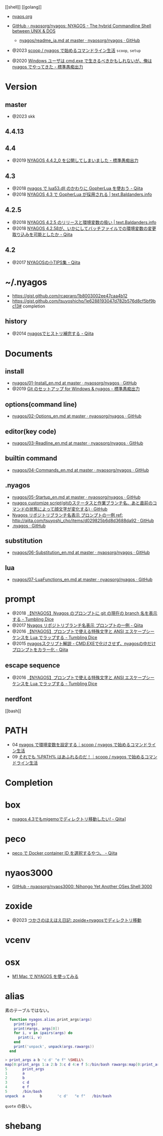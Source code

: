 
[[shell]] [[golang]]

- [nyaos.org](https://nyaos.org/)
- [GitHub - nyaosorg/nyagos: NYAGOS - The hybrid Commandline Shell between UNIX & DOS](https://github.com/nyaosorg/nyagos)
	- [nyagos/readme_ja.md at master · nyaosorg/nyagos · GitHub](https://github.com/nyaosorg/nyagos/blob/master/readme_ja.md)

- @2023 [scoop / nyagos で始めるコマンドライン生活](https://zenn.dev/zetamatta/books/5ac80a9ddb35fef9a146)
`scoop`, `setup`

- @2020 [Windows ユーザは cmd.exe で生きるべきかもしれないが、俺は nyagos でやってきた - 標準愚痴出力](https://zetamatta.hatenablog.com/entry/2020/07/21/003444)

# Version
## master
- @2023 skk

## 4.4.13

## 4.4
- @2019 [NYAGOS 4.4.2_0 を公開してしまいました - 標準愚痴出力](https://zetamatta.hatenablog.com/entry/2019/04/04/001721)

## 4.3
- @2018 [nyagos で lua53.dll のかわりに GopherLua を使おう - Qiita](https://qiita.com/zetamatta/items/112484eb7fdae87830a0)
- @2018 [NYAGOS 4.3 で GopherLua が採用される | text.Baldanders.info](https://text.baldanders.info/release/2018/04/nyagos-4_3/)

## 4.2.5
- @2018 [NYAGOS 4.2.5 のリリースと環境変数の扱い | text.Baldanders.info](https://text.baldanders.info/release/2018/03/nyagos-4_2_5_beta-released/)
- @2018 [NYAGOS 4.2.5βが、いかにしてバッチファイルでの環境変数の変更取り込みを可能としたか - Qiita](https://qiita.com/zetamatta/items/efff93d92ac2150192fb)

## 4.2
- @2017 [NYAGOSの小TIPS集 - Qiita](https://qiita.com/zetamatta/items/699f772691f19dab03b0)

# ~/.nyagos
- https://gist.github.com/rcapraro/1b8003002ee47caa4b12
- https://gist.github.com/tsuyoshicho/1e6288193047d782b576d8cf5bf9bc13# completion

## history
- @2014 [nyagosでヒストリ補完する - Qiita](https://qiita.com/nocd5/items/7cfc2441868442838148)

# Documents
## install
- [nyagos/01-Install_en.md at master · nyaosorg/nyagos · GitHub](https://github.com/nyaosorg/nyagos/blob/master/docs/01-Install_en.md)
- @2019 [Git のセットアップ for Windows & nyagos - 標準愚痴出力](https://zetamatta.hatenablog.com/entry/2019/07/13/113245)

## options(command line)
- [nyagos/02-Options_en.md at master · nyaosorg/nyagos · GitHub](https://github.com/nyaosorg/nyagos/blob/master/docs/02-Options_en.md)
## editor(key code)
- [nyagos/03-Readline_en.md at master · nyaosorg/nyagos · GitHub](https://github.com/nyaosorg/nyagos/blob/master/docs/03-Readline_en.md)
## builtin command
- [nyagos/04-Commands_en.md at master · nyaosorg/nyagos · GitHub](https://github.com/nyaosorg/nyagos/blob/master/docs/04-Commands_en.md)
## .nyagos
- [nyagos/05-Startup_en.md at master · nyaosorg/nyagos · GitHub](https://github.com/nyaosorg/nyagos/blob/master/docs/05-Startup_en.md)
- [nyagos customize script(gitのステータスと作業ブランチ名、あと直前のコマンドの状態によって顔文字が変化する) · GitHub](https://gist.github.com/Pctg-x8/cc0462beac7dfedd4abb)
- [Nyagos リポジトリブランチ名表示 プロンプトの一例 ref: http://qiita.com/tsuyoshi_cho/items/d029825b6d8d3688da92 · GitHub](https://gist.github.com/tsuyoshicho/1e6288193047d782b576d8cf5bf9bc13)
- [.nyagos · GitHub](https://gist.github.com/hogewest/0ebe5acd5b10cc31c2a6f9195e2290f5)
	
## substitution
- [nyagos/06-Substitution_en.md at master · nyaosorg/nyagos · GitHub](https://github.com/nyaosorg/nyagos/blob/master/docs/06-Substitution_en.md)
## lua
- [nyagos/07-LuaFunctions_en.md at master · nyaosorg/nyagos · GitHub](https://github.com/nyaosorg/nyagos/blob/master/docs/07-LuaFunctions_en.md)


# prompt
- @2018 [【NYAGOS】Nyagos のプロンプトに git の現在の branch 名を表示する - Tumbling Dice](https://outofmem.hatenablog.com/entry/2016/01/27/014352)
- @2017 [Nyagos リポジトリブランチ名表示 プロンプトの一例 - Qiita](https://qiita.com/tsuyoshi_cho/items/d029825b6d8d3688da92)
- @2016 [【NYAGOS】プロンプトで使える特殊文字と ANSI エスケープシーケンスを Lua でラップする - Tumbling Dice](https://outofmem.hatenablog.com/entry/2016/01/27/014920)
- @2015 [nyagosスクリプト解説 - CMD.EXEで化けさせず、nyagosの中だけプロンプトをカラー化 - Qiita](https://qiita.com/zetamatta/items/c08586c85fa73c182a7a)

## escape sequence
- @2016 [【NYAGOS】プロンプトで使える特殊文字と ANSI エスケープシーケンスを Lua でラップする - Tumbling Dice](https://outofmem.hatenablog.com/entry/2016/01/27/014920)

## nerdfont
[[bash]]

# PATH
- 04 [nyagos で環境変数を設定する｜scoop / nyagos で始めるコマンドライン生活](https://zenn.dev/zetamatta/books/5ac80a9ddb35fef9a146/viewer/2c4c1e)
- 09 [それでも %PATH% はあふれるのだ！｜scoop / nyagos で始めるコマンドライン生活](https://zenn.dev/zetamatta/books/5ac80a9ddb35fef9a146/viewer/c2e32b)

# Completion

# box
- [nyagos 4.3でもmigemoでディレクトリ移動したい! - Qiita](https://qiita.com/nocd5/items/1736064cd9ee652d5920)]

# peco
- [peco で Docker container ID を選択するやつ。 - Qiita](https://qiita.com/ujiro99@github/items/0f42088559e1085e5c28)

# nyaos3000
- [GitHub - nyaosorg/nyaos3000: Nihongo Yet Another OSes Shell 3000](https://github.com/nyaosorg/nyaos3000)

# zoxide
- @2023 [つかさのほえほえ日記: zoxide+nyagosでディレクトリ移動](http://hoehoetukasa.blogspot.com/2023/01/zoxidenyagos.html)

# vcenv

# osx
- [M1 Mac で NYAGOS を使ってみる](https://zenn.dev/tkm/scraps/c23004b62b0d08)

# alias
素のテーブルではない。
```lua
  function nyagos.alias.print_args(args)
    print(args)
    print(#args, args[0])
    for i, v in ipairs(args) do
      print(i, v)
    end
    print('unpack', unpack(args.rawargs))
  end

> print_args a b 'c d' "e f" %SHELL%
map[0:print_args 1:a 2:b 3:c d 4:e f 5:/bin/bash rawargs:map[0:print_args 1:a 2:b 3:'c d' 4:"e f" 5:/bin/bash]]
5       print_args
1       a
2       b
3       c d
4       e f
5       /bin/bash
unpack  a       b       'c d'   "e f"   /bin/bash
```
`quote` の扱い。

# shebang
